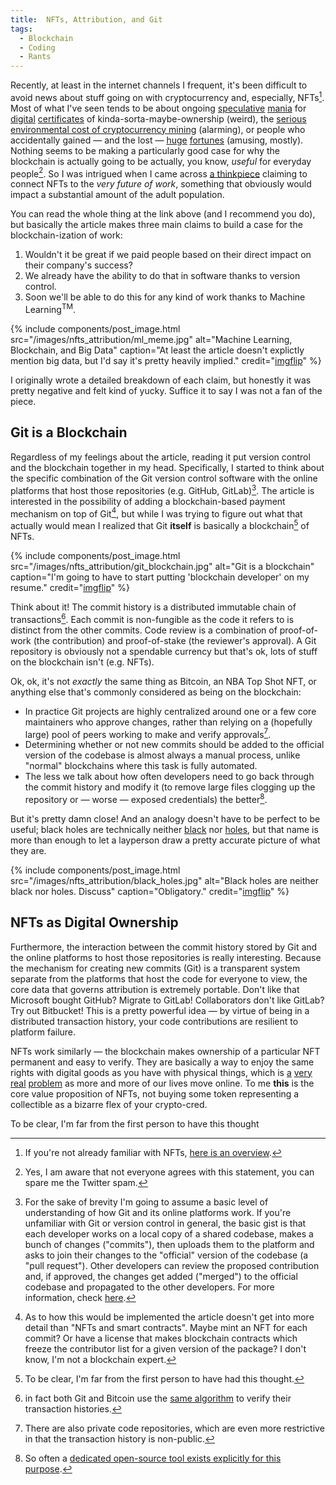 ```yaml
---
title:  NFTs, Attribution, and Git
tags:
  - Blockchain
  - Coding
  - Rants
---
```


Recently, at least in the internet channels I frequent, it's been difficult to avoid
news about stuff going on with cryptocurrency and, especially, NFTs[^NFTs]. Most of what I've seen
tends to be about ongoing [speculative](https://decrypt.co/60971/beeples-nft-artwork-sells-for-60-3-million-in-christies-auction)
[mania](https://abcnews.go.com/Business/wireStory/twitter-ceo-jack-dorsey-sells-nft-tweet-29m-76616884)
for [digital](https://www.msn.com/en-us/news/technology/edward-snowdens-nft-sold-for-2455-million-at-auction-for-charity/ar-BB1fKsiv) 
[certificates](https://www.marketwatch.com/story/what-is-nba-top-shot-everything-you-need-to-know-about-the-digital-asset-with-over-230-million-in-transactions-11614287023)
of 
kinda-sorta-maybe-ownership (weird), the 
[serious environmental cost of cryptocurrency mining](https://decrypt.co/4218/dont-dismiss-bitcoins-environmental-impact)
(alarming), or people who accidentally gained — and the lost — 
[huge](https://www.theguardian.com/uk-news/2021/jan/14/man-newport-council-50m-helps-find-bitcoins-landfill-james-howells) 
[fortunes](https://www.bloomberg.com/news/newsletters/2021-01-12/money-stuff-don-t-forget-your-bitcoins) 
(amusing, mostly). Nothing
seems to be making a particularly good case for why the blockchain is actually going to be
actually, you know, _useful_ for everyday people[^koolaid]. So I was intrigued when I came
across [a thinkpiece](https://www.drorpoleg.com/nfts-and-the-future-of-work/) claiming to
connect NFTs to the _very future of work_, something that obviously would impact a substantial
amount of the adult population. 

<!--more-->

You can read the whole thing at the link above (and I recommend you do), but basically
the article makes three main claims to build a case for the blockchain-ization of work:

1. Wouldn't it be great if we paid people based on their direct impact on their company's success?
2. We already have the ability to do that in software thanks to version control.
3. Soon we'll be able to do this for any kind of work thanks to Machine Learning<sup>TM</sup>. 

{% include components/post_image.html 
    src="/images/nfts_attribution/ml_meme.jpg" 
    alt="Machine Learning, Blockchain, and Big Data"
    caption="At least the article doesn't explictly mention big data, but I'd say it's pretty heavily implied."
    credit="<a href='https://imgflip.com/i/2ed05j'>imgflip</a>"
%}

I originally wrote a detailed breakdown of each claim, but honestly it was pretty negative
and felt kind of yucky. Suffice it to say I was not a fan of the piece.

## Git is a Blockchain

Regardless of my feelings about the article, reading it put version control and the blockchain together in my head.
Specifically, I started to think about the specific combination of the Git version control software with the online
platforms that host those repositories (e.g. GitHub, GitLab)[^git]. The article is interested in the possibility of adding
a blockchain-based payment mechanism on top of Git[^implementation], but while I was trying to figure out what that actually
would mean I realized that Git **itself** is basically a blockchain[^first] of NFTs.

{% include components/post_image.html 
    src="/images/nfts_attribution/git_blockchain.jpg" 
    alt="Git is a blockchain"
    caption="I'm going to have to start putting 'blockchain developer' on my resume."
    credit="<a href='https://imgflip.com/i/56xed4'>imgflip</a>"
%}

Think about it! The commit history is a distributed immutable chain of transactions[^merkle]. Each commit is non-fungible as
the code it refers to is distinct from the other commits. Code review is a 
combination of proof-of-work (the contribution) and proof-of-stake (the reviewer's approval). A Git repository is
obviously not a spendable currency but that's ok, lots of stuff on the blockchain isn't (e.g. NFTs).

Ok, ok, it's not _exactly_ the same thing as Bitcoin, an NBA Top Shot NFT, or anything else that's commonly considered
as being on the blockchain: 
* In practice Git projects are highly centralized around one or a few core maintainers who approve changes, rather than relying on a (hopefully large) pool
of peers working to make and verify approvals[^private].
* Determining whether or not new commits should be added to the official version of the codebase is almost always a manual
process, unlike "normal" blockchains where this task is fully automated.
* The less we talk about how often developers need to go back through the commit history and modify it (to remove large files clogging up the repository 
or — worse — exposed credentials) the better[^bfg].  

But it's pretty damn close! And an analogy doesn't have to be perfect to be useful; black holes are technically neither
[black](https://www.forbes.com/sites/startswithabang/2019/07/10/sorry-black-holes-arent-actually-black/?sh=2f9d11995c02) 
nor [holes](https://en.wikipedia.org/wiki/Gravitational_singularity), but that name is more than enough to let a layperson 
draw a pretty accurate picture of what they are.

{% include components/post_image.html 
    src="/images/nfts_attribution/black_holes.jpg" 
    alt="Black holes are neither black nor holes. Discuss"
    caption="Obligatory."
    credit="<a href='https://imgflip.com/i/57e0o2'>imgflip</a>"
%}

## NFTs as Digital Ownership

Furthermore, the interaction between the commit history stored by Git and the online platforms to host those repositories
is really interesting. Because the mechanism for creating new commits (Git) is a transparent system separate from the platforms that host the code
for everyone to view, the core data that governs attribution is extremely portable.
Don't like that Microsoft bought GitHub? Migrate to GitLab! Collaborators don't like GitLab? Try out Bitbucket! This is
a pretty powerful idea — by virtue of being in a distributed transaction history, your code contributions are resilient to
platform failure.

NFTs work similarly — the blockchain makes ownership of a particular NFT permanent and easy to verify. They are basically
a way to enjoy the same rights with digital goods as you have with physical things, which is 
[a](https://www.consumerreports.org/consumerist/that-amazon-video-you-bought-you-may-not-actually-be-able-to-watch-it/) 
[very](https://arstechnica.com/information-technology/2013/12/cant-stream-that-christmas-movie-you-bought-on-amazon-blame-disney/) 
[real](https://www.nytimes.com/2009/07/18/technology/companies/18amazon.html) 
[problem](https://arstechnica.com/tech-policy/2021/04/apple-faces-class-action-lawsuit-over-its-definition-of-the-word-buy/) 
as more and more of our lives move online. 
To me **this** is the core value proposition of NFTs, not buying some token representing a collectible as a bizarre flex 
of your crypto-cred. 
 

To be clear, I'm far from the first person to have this thought


[^NFTs]:
    If you're not already familiar with NFTs, 
    [here is an overview](https://decrypt.co/resources/non-fungible-tokens-nfts-explained-guide-learn-blockchain).

[^koolaid]:
    Yes, I am aware that not everyone agrees with this statement, you can spare me the Twitter spam. 
    
[^git]:
    For the sake of brevity I'm going to assume a basic level of understanding of how Git and its online platforms
    work. If you're unfamiliar with Git or version control in general, the basic gist is that each developer works
    on a local copy of a shared codebase, makes a bunch of changes ("commits"), then uploads them to the platform
    and asks to join their changes to the "official" version of the codebase (a "pull request"). Other developers
    can review the proposed contribution and, if approved, the changes get added ("merged") to the official codebase
    and propagated to the other developers. For more information, check [here](https://guides.github.com/introduction/git-handbook/).

[^implementation]:
    As to how this would be implemented the article doesn't get into more detail than "NFTs and smart contracts". Maybe
    mint an NFT for each commit? Or have a license that makes blockchain contracts which freeze the contributor list
    for a given version of the package? I don't know, I'm not a blockchain expert.
    
[^first]:
    To be clear, I'm far from the first person to have had this thought.
    
[^merkle]:
    in fact both Git and Bitcoin use the 
    [same algorithm](https://en.wikipedia.org/wiki/Merkle_tree) to verify their transaction histories.
    
[^private]:
    There are also private code repositories, which are even more restrictive in that the transaction history is non-public.   
 
[^bfg]:
    So often a [dedicated open-source tool exists explicitly for this purpose](https://rtyley.github.io/bfg-repo-cleaner/).
